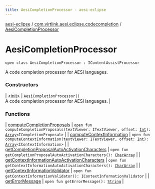 ```yaml
---
title: AesiCompletionProcessor - aesi-eclipse
---
```


[aesi-eclipse](../../index.html) / [com.virtlink.aesi.eclipse.codecompletion](../index.html) / [AesiCompletionProcessor](.)

# AesiCompletionProcessor

`open class AesiCompletionProcessor : IContentAssistProcessor`

A code completion processor for AESI languages.

### Constructors

| [&lt;init&gt;](-init-.html) | `AesiCompletionProcessor()`<br>A code completion processor for AESI languages. |

### Functions

| [computeCompletionProposals](compute-completion-proposals.html) | `open fun computeCompletionProposals(textViewer: ITextViewer, offset: `[`Int`](https://kotlinlang.org/api/latest/jvm/stdlib/kotlin/-int/index.html)`): `[`Array`](https://kotlinlang.org/api/latest/jvm/stdlib/kotlin/-array/index.html)`<ICompletionProposal>` |
| [computeContextInformation](compute-context-information.html) | `open fun computeContextInformation(textViewer: ITextViewer, offset: `[`Int`](https://kotlinlang.org/api/latest/jvm/stdlib/kotlin/-int/index.html)`): `[`Array`](https://kotlinlang.org/api/latest/jvm/stdlib/kotlin/-array/index.html)`<IContextInformation>` |
| [getCompletionProposalAutoActivationCharacters](get-completion-proposal-auto-activation-characters.html) | `open fun getCompletionProposalAutoActivationCharacters(): `[`CharArray`](https://kotlinlang.org/api/latest/jvm/stdlib/kotlin/-char-array/index.html) |
| [getContextInformationAutoActivationCharacters](get-context-information-auto-activation-characters.html) | `open fun getContextInformationAutoActivationCharacters(): `[`CharArray`](https://kotlinlang.org/api/latest/jvm/stdlib/kotlin/-char-array/index.html) |
| [getContextInformationValidator](get-context-information-validator.html) | `open fun getContextInformationValidator(): IContextInformationValidator` |
| [getErrorMessage](get-error-message.html) | `open fun getErrorMessage(): `[`String`](https://kotlinlang.org/api/latest/jvm/stdlib/kotlin/-string/index.html) |

